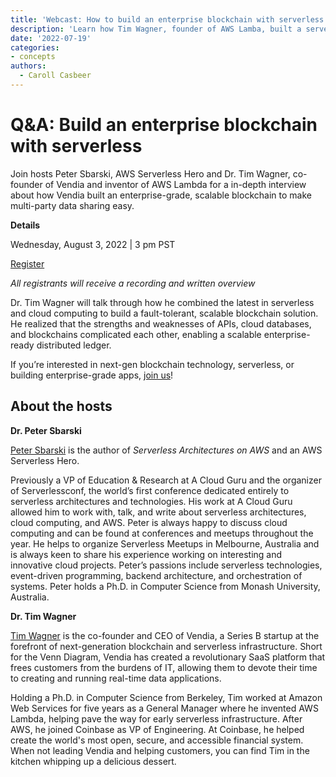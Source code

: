 ```yaml
---
title: 'Webcast: How to build an enterprise blockchain with serverless'
description: 'Learn how Tim Wagner, founder of AWS Lamba, built a serverless, enterprise-ready blockchain.'
date: '2022-07-19'
categories:
- concepts
authors:
  - Caroll Casbeer
---
```



# Q&A: Build an enterprise blockchain with serverless

Join hosts Peter Sbarski, AWS Serverless Hero and Dr. Tim Wagner, co-founder of Vendia and inventor of AWS Lambda for a in-depth interview about how Vendia built an enterprise-grade, scalable blockchain to make multi-party data sharing easy.

**Details**

Wednesday, August 3, 2022 | 3 pm PST

[Register](https://us02web.zoom.us/webinar/register/6216584365998/WN_xi0SssiyS2G_oQjZbyONkw)

_All registrants will receive a recording and written overview_


Dr. Tim Wagner will talk through how he combined the latest in serverless and cloud computing to build a fault-tolerant, scalable blockchain solution. He realized that the strengths and weaknesses of APIs, cloud databases, and blockchains complicated each other, enabling a scalable enterprise-ready distributed ledger.

If you’re interested in next-gen blockchain technology, serverless, or building enterprise-grade apps, [join us]([url](https://us02web.zoom.us/webinar/register/6216584365998/WN_xi0SssiyS2G_oQjZbyONkw))! 


## About the hosts

**Dr. Peter Sbarski**

[Peter Sbarski](https://www.linkedin.com/in/petersbarski/?originalSubdomain=au) is the author of _Serverless Architectures on AWS_ and an AWS Serverless Hero. 

Previously a VP of Education & Research at A Cloud Guru and the organizer of Serverlessconf, the world’s first conference dedicated entirely to serverless architectures and technologies. His work at A Cloud Guru allowed him to work with, talk, and write about serverless architectures, cloud computing, and AWS. Peter is always happy to discuss cloud computing and can be found at conferences and meetups throughout the year. He helps to organize Serverless Meetups in Melbourne, Australia and is always keen to share his experience working on interesting and innovative cloud projects. Peter’s passions include serverless technologies, event-driven programming, backend architecture, and orchestration of systems. Peter holds a Ph.D. in Computer Science from Monash University, Australia. 

**Dr. Tim Wagner**

[Tim Wagner](https://www.linkedin.com/in/timawagner/) is the co-founder and CEO of Vendia, a Series B startup at the forefront of next-generation blockchain and serverless infrastructure. Short for the Venn Diagram, Vendia has created a revolutionary SaaS platform that frees customers from the burdens of IT, allowing them to devote their time to creating and running real-time data applications.

Holding a Ph.D. in Computer Science from Berkeley, Tim worked at Amazon Web Services for five years as a General Manager where he invented AWS Lambda, helping pave the way for early serverless infrastructure. After AWS, he joined Coinbase as VP of Engineering. At Coinbase, he helped create the world's most open, secure, and accessible financial system. When not leading Vendia and helping customers, you can find Tim in the kitchen whipping up a delicious dessert. 
